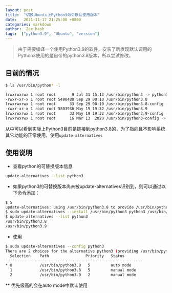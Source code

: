 ```yaml
---
layout: post
title:  "切换Ubuntu上Python3命令默认使用版本"
date:   2021-11-17 21:25:00 +0800
categories: markdown
author:  Zee-hash
tags:  ["python3.9", "Ubuntu", "version"]
---
```

> 由于需要编译一个使用Python3.9的软件，安装了后发现默认调用的Python3使用的是自带的python3.8版本，所以尝试修改。  

## 目前的情况  
```bash
$ ls /usr/bin/python* -l

lrwxrwxrwx 1 root root       9 Jul 31 15:13 /usr/bin/python3 -> python3.8
-rwxr-xr-x 1 root root 5490488 Sep 29 00:10 /usr/bin/python3.8
lrwxrwxrwx 1 root root      33 Sep 29 00:10 /usr/bin/python3.8-config -> x86_64-linux-gnu-python3.8-config
-rwxr-xr-x 1 root root 5803936 May 19 19:32 /usr/bin/python3.9
lrwxrwxrwx 1 root root      33 May 19 19:32 /usr/bin/python3.9-config -> x86_64-linux-gnu-python3.9-config
lrwxrwxrwx 1 root root      16 Mar 13  2020 /usr/bin/python3-config -> python3.8-config
```  
从中可以看到实际上Python3目前是链接到python3.8的，为了指向且不影响系统其它功能的正常使用，使用`update-alternatives`  

## 使用说明  
+ 查看python的可替换版本信息  
```bash
update-alternatives --list python3
```  
+ 如果python3的可替换版本尚未被update-alternatives识别到，则可以通过以下命令添加：  
```bash
$ 5
update-alternatives: using /usr/bin/python3.8 to provide /usr/bin/python3 (python3) in auto mode
$ sudo update-alternatives --install /usr/bin/python3 python3 /usr/bin/python3.9 2
$ update-alternatives --list python3
/usr/bin/python3.8
/usr/bin/python3.9
```  
+ 使用  
```bash  
$ sudo update-alternatives --config python3
There are 2 choices for the alternative python3 (providing /usr/bin/python3).
  Selection    Path                Priority   Status
------------------------------------------------------------
* 0            /usr/bin/python3.8   5         auto mode
  1            /usr/bin/python3.8   5         manual mode
  2            /usr/bin/python3.9   2         manual mode
```
** 优先级高的会在auto mode中默认使用
